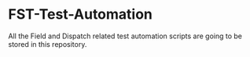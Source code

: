 # FST-Test-Automation
All the Field and Dispatch related test automation scripts are going to be stored in this repository.
